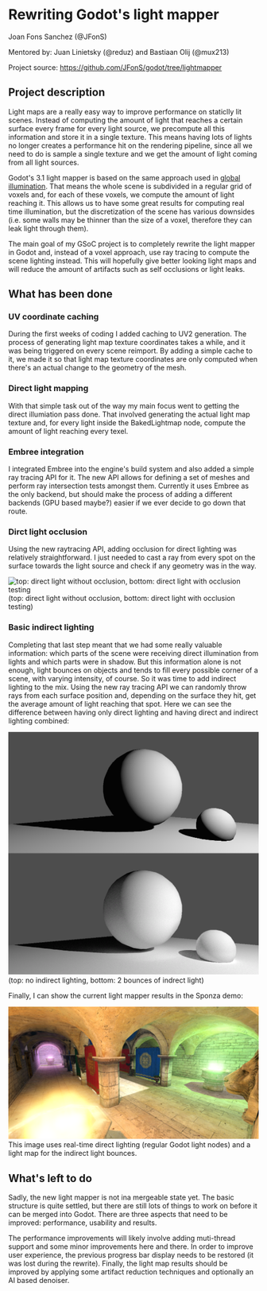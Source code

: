 # Rewriting Godot's light mapper

Joan Fons Sanchez (@JFonS)

Mentored by: Juan Linietsky (@reduz) and Bastiaan Olij (@mux213)

Project source: https://github.com/JFonS/godot/tree/lightmapper

## Project description
Light maps are a really easy way to improve performance on staticlly lit scenes. Instead of computing the amount of light that reaches a certain surface every frame for every light source, we precompute all this information and store it in a single texture. This means having lots of lights no longer creates a performance hit on the rendering pipeline, since all we need to do is sample a single texture and we get the amount of light coming from all light sources.

Godot's 3.1 light mapper is based on the same approach used in [global illumination](https://docs.godotengine.org/en/3.1/tutorials/3d/gi_probes.html). That means the whole scene is subdivided in a regular grid of voxels and, for each of these voxels, we compute the amount of light reaching it. This allows us to have some great results for computing real time illumination, but the discretization of the scene has various downsides (i.e. some walls may be thinner than the size of a voxel, therefore they can leak light through them). 

The main goal of my GSoC project is to completely rewrite the light mapper in Godot and, instead of a voxel approach, use ray tracing to compute the scene lighting instead.  This will hopefully give better looking light maps and will reduce the amount of artifacts such as self occlusions or light leaks.

## What has been done

### UV coordinate caching
During the first weeks of coding I added caching to UV2 generation. The process of generating light map texture coordinates takes a while, and it was being triggered on every scene reimport. By adding a simple cache to it, we made it so that light map texture coordinates are only computed when there's an actual change to the geometry of the mesh.


### Direct light mapping 
With that simple task out of the way my main focus went to getting the direct illumiation pass done. That involved generating the actual light map texture and, for every light inside the BakedLightmap node, compute the amount of light reaching every texel.


### Embree integration
I integrated Embree into the engine's build system and also added a simple ray tracing API for it. The new API allows for defining a set of meshes and perform ray intersection tests amongst them. Currently it uses Embree as the only backend, but should make the process of adding a different backends (GPU based maybe?) easier if we ever decide to go down that route.


### Dirct light occlusion
Using the new raytracing API, adding occlusion for direct lighting was relatively straightforward. I just needed to cast a ray from every spot on the surface towards the light source and check if any geometry was in the way.

![top: direct light without occlusion, bottom: direct light with occlusion testing](https://github.com/JFonS/gsoc2019/raw/master/img/occlusion-diff.png)
(top: direct light without occlusion, bottom: direct light with occlusion testing)

### Basic indirect lighting
Completing that last step meant that we had some really valuable information: which parts of the scene were receiving direct illumination from lights and which parts were in shadow. But this information alone is not enough, light bounces on objects and tends to fill every possible corner of a scene, with varying intensity, of course. So it was time to add indirect lighting to the mix. Using the new ray tracing API we can randomly throw rays from each surface position and, depending on the surface they hit, get the average amount of light reaching that spot. Here we can see the difference between having only direct lighting and having direct and indirect lighting combined:

![top: no indirect lighting, bottom: 2 bounces of indrect light](https://github.com/JFonS/gsoc2019/raw/master/img/indirect-diff.png)
(top: no indirect lighting, bottom: 2 bounces of indrect light)

Finally, I can show the current light mapper results in the Sponza demo:

![This image uses real-time direct lighting (regular Godot light nodes) and a light map for the indirect light bounces.](https://github.com/JFonS/gsoc2019/raw/master/img/sponza.png)
This image uses real-time direct lighting (regular Godot light nodes) and a light map for the indirect light bounces.

## What's left to do
Sadly, the new light mapper is not ina mergeable state yet. The basic structure is quite settled, but there are still lots of things to work on before it can be merged into Godot. There are three aspects that need to be improved: performance, usability and results. 

The performance improvements will likely involve adding muti-thread support and some minor improvements here and there. In order to improve user experience, the previous progress bar display needs to be restored (it was lost during the rewrite). Finally, the light map results should be improved by applying some artifact reduction techniques and optionally an AI based denoiser.

